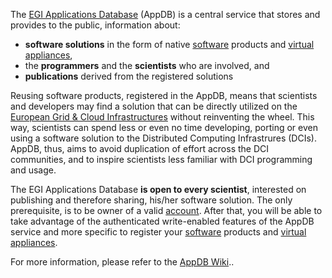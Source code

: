 The [EGI Applications Database](http://appdb.egi.eu) (AppDB) is a central service that stores and provides to the public, information about:

* **software solutions** in the form of native [software](https://wiki.appdb.egi.eu/main:faq:how_to_register_a_software) products and [virtual appliances](https://wiki.appdb.egi.eu/main:faq:how_to_register_a_virtual_appliance),
* the **programmers** and the **scientists** who are involved, and
* **publications** derived from the registered solutions

Reusing software products, registered in the AppDB, means that scientists and developers may find a solution that can be directly utilized on the [European Grid & Cloud Infrastructures](http://www.egi.eu/) without reinventing the wheel. This way, scientists can spend less or even no time developing, porting or even using a software solution to the Distributed Computing Infrastrures (DCIs). AppDB, thus, aims to avoid duplication of effort across the DCI communities, and to inspire scientists less familiar with DCI programming and usage.

The EGI Applications Database **is open to every scientist**, interested on publishing and therefore sharing, his/her software solution. The only prerequisite, is to be owner of a valid [account](https://wiki.appdb.egi.eu/main:faq:how_to_get_access_to_the_appdb). After that, you will be able to take advantage of the authenticated write-enabled features of the AppDB service and more specific to register your [software](https://wiki.appdb.egi.eu/main:faq:how_to_register_a_software) products and [virtual appliances](https://wiki.appdb.egi.eu/main:faq:how_to_register_a_virtual_appliance).

For more information, please refer to the [AppDB Wiki](https://wiki.appdb.egi.eu/start)..
